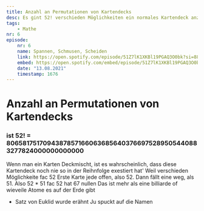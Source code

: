 ```yaml
---
title: Anzahl an Permutationen von Kartendecks
desc: Es gint 52! verschieden Möglichkeiten ein normales Kartendeck anzuordnen. Das ist eine verdammt große Zahl
tags:
    - Mathe
nr: 6
episode:
    nr: 6
    name: Spannen, Schmusen, Scheiden
    link: https://open.spotify.com/episode/51Z7lK1XKBl19PGAQ3O0bk?si=8848046dc7b24dbd
    embed: https://open.spotify.com/embed/episode/51Z7lK1XKBl19PGAQ3O0bk?theme=0&t=1676
    date: "13.08.2021"
    timestamp: 1676
---
```

# Anzahl an Permutationen von Kartendecks 
### ist 52! = 80658175170943878571660636856403766975289505440883277824000000000000

Wenn man ein Karten Deckmischt, ist es wahrscheinlich, dass diese Kartendeck noch nie so in der Reihnfolge exestiert hat'
Weil verschieden Möglichkeite fac 52
Erste Karte jede offen, also 52. Dann fällt eine weg, als 51. Also 52 * 51
fac 52 hat 67 nullen
Das ist mehr als eine billiarde of wieveile Atome es auf der Erde gibt
+ Satz von Euklid wurde erähnt
Ju spuckt auf die Namen 
